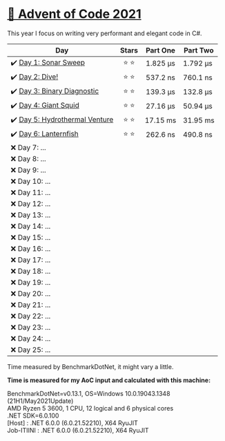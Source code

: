 # [🎄 Advent of Code 2021](https://adventofcode.com/2021)

This year I focus on writing very performant and elegant code in C#.

| Day                                                                                                              |  Stars  | Part One | Part Two |
| ---------------------------------------------------------------------------------------------------------------- | :-----: | :------: | -------- |
| ✔️ [Day 1: Sonar Sweep](https://github.com/dr124/advent-of-code/blob/master/Advent._2021/Week1/Day1.cs)          | ⭐️ ⭐️ | 1.825 µs | 1.792 µs |
| ✔️ [Day 2: Dive!](https://github.com/dr124/advent-of-code/blob/master/Advent._2021/Week1/Day2.cs)                | ⭐️ ⭐️ | 537.2 ns | 760.1 ns |
| ✔️ [Day 3: Binary Diagnostic](https://github.com/dr124/advent-of-code/blob/master/Advent._2021/Week1/Day3.cs)    | ⭐️ ⭐️ | 139.3 µs | 132.8 µs |
| ✔️ [Day 4: Giant Squid](https://github.com/dr124/advent-of-code/blob/master/Advent._2021/Week1/Day4.cs)          | ⭐️ ⭐️ | 27.16 µs | 50.94 µs |
| ✔️ [Day 5: Hydrothermal Venture](https://github.com/dr124/advent-of-code/blob/master/Advent._2021/Week1/Day5.cs) | ⭐️ ⭐️ | 17.15 ms | 31.95 ms |
| ✔️ [Day 6: Lanternfish](https://github.com/dr124/advent-of-code/blob/master/Advent._2021/Week1/Day6.cs)          | ⭐️ ⭐️ | 262.6 ns | 490.8 ns |
| ❌ Day 7: ...                                                                                                    |         |
| ❌ Day 8: ...                                                                                                    |         |
| ❌ Day 9: ...                                                                                                    |         |
| ❌ Day 10: ...                                                                                                   |         |
| ❌ Day 11: ...                                                                                                   |         |
| ❌ Day 12: ...                                                                                                   |         |
| ❌ Day 13: ...                                                                                                   |         |
| ❌ Day 14: ...                                                                                                   |         |
| ❌ Day 15: ...                                                                                                   |         |
| ❌ Day 16: ...                                                                                                   |         |
| ❌ Day 17: ...                                                                                                   |         |
| ❌ Day 18: ...                                                                                                   |         |
| ❌ Day 19: ...                                                                                                   |         |
| ❌ Day 20: ...                                                                                                   |         |
| ❌ Day 21: ...                                                                                                   |         |
| ❌ Day 22: ...                                                                                                   |         |
| ❌ Day 23: ...                                                                                                   |         |
| ❌ Day 24: ...                                                                                                   |         |
| ❌ Day 25: ...                                                                                                   |         |

Time measured by BenchmarkDotNet, it might vary a little.

**Time is measured for my AoC input and calculated with this machine:**

BenchmarkDotNet=v0.13.1, OS=Windows 10.0.19043.1348 (21H1/May2021Update)\
AMD Ryzen 5 3600, 1 CPU, 12 logical and 6 physical cores\
.NET SDK=6.0.100\
 [Host] : .NET 6.0.0 (6.0.21.52210), X64 RyuJIT\
 Job-ITIINI : .NET 6.0.0 (6.0.21.52210), X64 RyuJIT
